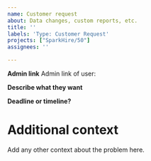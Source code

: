 ```yaml
---
name: Customer request
about: Data changes, custom reports, etc.
title: ''
labels: 'Type: Customer Request'
projects: ["SparkHire/50"]
assignees: ''

---
```


**Admin link**
Admin link of user:


**Describe what they want**


**Deadline or timeline?**


# Additional context
Add any other context about the problem here.
